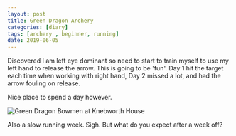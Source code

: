 ```yaml
---
layout: post
title: Green Dragon Archery
categories: [diary] 
tags: [archery , beginner, running]
date: 2019-06-05
---
```

Discovered I am left eye dominant so need to start to train myself to use my left hand to release the arrow.  This is going to be 'fun'.  Day 1 hit the target each time when working with right hand, Day 2 missed a lot, and had the arrow fouling on release.

Nice place to spend a day however.

![Green Dragon Bowmen at Knebworth House](https://lh3.googleusercontent.com/f2i_Uv4z1A-J-IJNo4UdcWT76VzI2xUXnM7yznx_0AxMypU9mfF7nDqYDmY-F6KdTUvZYwmk96Gmhz5Y6W0RAV8ACpYlNDNz4Ztcl84aXrEADaLzqFbfn68enUScZVJRtgcaOBz83eiVRNkjT5p2hCrF_gWQpwRxTpbyzbLNY6wNfeHysZuc4KK29uLh0eO-t4kbfzshE777gp4sIA4NOYQp85pmOKV8yfdPS0pvmBxyjLJvbS1d5Ek5n-GTx_6mved9wrNumrV-WW2C1gfKUnyl5dI_dAbZoh7VvZPjqDd2Z82yB2eWghfPTu8MG_yb-ICztHvVNToRd8C5DwFPBZm2MosVxDfS5OR82UdsSbq5TiSnsYc9FVCtOVg0oAO6WDU7vdDjor0LOiG6lljw_bpj6lNpXwVi0YE9TwB1GPrYmQWKn2nwIY2ufqscZhyIUyv4-0Fkxa91qzLLWlVz97VVhbKyMOhXCVp_-OTf2OJGmBDZd_fdPMm3HfiYmooJEJO1eAJ6AGpaQE7AdsmqdJFu6OMZZ-8Zl3xB8vNYTzJaH76gCYu54V2739Z7cvUFrhIEChpIzLwUaQUL0pBsOuwHhXi65gAOdn6hZ_JZxBeCz5us2vG494zyaiXxbbbxYcp6wQ1jtwy08Aie0UtSHwETR3K4bQKbVMkHQMsxBMbvLQwZhS_OrEeJp7euIMYNMFjsIYzVdfGK635u97SqiNOvgA=w840-h473-no)

Also a slow running week. Sigh.  But what do you expect after a week off?
